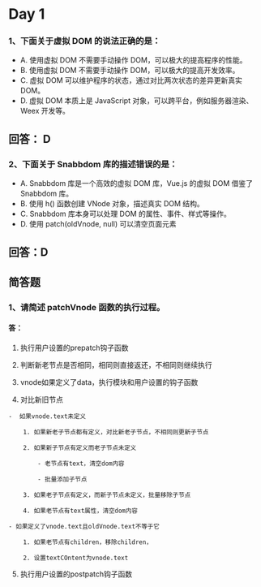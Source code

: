# Day 1

### 1、下面关于虚拟 DOM 的说法正确的是：

- A. 使用虚拟 DOM 不需要手动操作 DOM，可以极大的提高程序的性能。
- B. 使用虚拟 DOM 不需要手动操作 DOM，可以极大的提高开发效率。
- C. 虚拟 DOM 可以维护程序的状态，通过对比两次状态的差异更新真实 DOM。
- D. 虚拟 DOM 本质上是 JavaScript 对象，可以跨平台，例如服务器渲染、Weex 开发等。



## 回答： D

### 2、下面关于 Snabbdom 库的描述错误的是：

- A. Snabbdom 库是一个高效的虚拟 DOM 库，Vue.js 的虚拟 DOM 借鉴了 Snabbdom 库。
- B. 使用 h() 函数创建 VNode 对象，描述真实 DOM 结构。
- C. Snabbdom 库本身可以处理 DOM 的属性、事件、样式等操作。
- D. 使用 patch(oldVnode, null) 可以清空页面元素



## 回答：D



## 简答题

### 1、请简述 patchVnode 函数的执行过程。

#### 答：

1.   执行用户设置的prepatch钩子函数

2.   判断新老节点是否相同，相同则直接返还，不相同则继续执行

3.   vnode如果定义了data，执行模块和用户设置的钩子函数

4.   对比新旧节点

    -  如果vnode.text未定义

		1. 如果新老子节点都有定义，对比新老子节点，不相同则更新子节点

		2. 如果新子节点有定义而老子节点未定义

            - 老节点有text，清空dom内容

            - 批量添加子节点

		3. 如果老子节点有定义，而新子节点未定义，批量移除子节点

		4. 如果老节点有text属性，清空dom内容

	- 如果定义了vnode.text且oldVnode.text不等于它

		1. 如果老节点有children，移除children，

		2. 设置textCOntent为vnode.text

5. 执行用户设置的postpatch钩子函数

